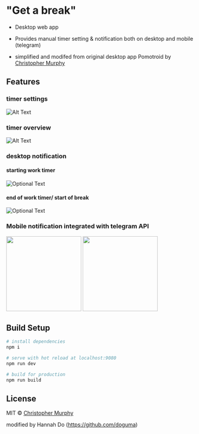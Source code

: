 # "Get a break"

- Desktop web app
- Provides manual timer setting & notification both on desktop and mobile (telegram)

- simplified and modifed from original desktop app Pomotroid by [Christopher Murphy](https://github.com/Splode)

## Features

### timer settings
![Alt Text](https://j.gifs.com/2vpz8j.gif)


### timer overview
![Alt Text](https://j.gifs.com/nrAnxY.gif)


### desktop notification
#### starting work timer
![Optional Text](../master/getabreak_work.png)

#### end of work timer/ start of break
![Optional Text](../master/getabreak_break.png)


### Mobile notification integrated with telegram API

<img src="../master/getabreak_telegramOverview.jpeg" width="200"> <img src="../master/getabreak_breakStarts.jpeg" width="200">


## Build Setup

```bash
# install dependencies
npm i

# serve with hot reload at localhost:9080
npm run dev

# build for production
npm run build
```

## License

MIT &copy; [Christopher Murphy](https://github.com/Splode)

modified by Hannah Do (https://github.com/doguma)
